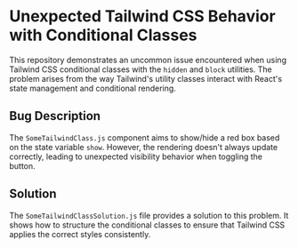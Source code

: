 # Unexpected Tailwind CSS Behavior with Conditional Classes

This repository demonstrates an uncommon issue encountered when using Tailwind CSS conditional classes with the `hidden` and `block` utilities.  The problem arises from the way Tailwind's utility classes interact with React's state management and conditional rendering.

## Bug Description
The `SomeTailwindClass.js` component aims to show/hide a red box based on the state variable `show`. However, the rendering doesn't always update correctly, leading to unexpected visibility behavior when toggling the button.

## Solution
The `SomeTailwindClassSolution.js` file provides a solution to this problem.  It shows how to structure the conditional classes to ensure that Tailwind CSS applies the correct styles consistently.